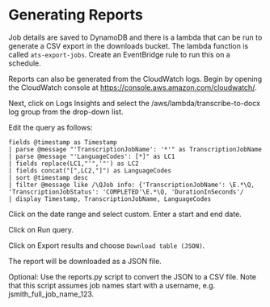 # Generating Reports

Job details are saved to DynamoDB and there is a lambda that can be run to generate a CSV export in the downloads bucket. The lambda function is called `ats-export-jobs`. Create an EventBridge rule to run this on a schedule.

Reports can also be generated from the CloudWatch logs. Begin by opening the CloudWatch console at https://console.aws.amazon.com/cloudwatch/.

Next, click on Logs Insights and select the /aws/lambda/transcribe-to-docx log group from the drop-down list.

Edit the query as follows:
```
fields @timestamp as Timestamp
| parse @message "'TranscriptionJobName': '*'" as TranscriptionJobName
| parse @message "'LanguageCodes': [*]" as LC1
| fields replace(LC1,"'",'"') as LC2
| fields concat("[",LC2,"]") as LanguageCodes
| sort @timestamp desc
| filter @message like /\QJob info: {'TranscriptionJobName': \E.*\Q, 'TranscriptionJobStatus': 'COMPLETED'\E.*\Q, 'DurationInSeconds'/
| display Timestamp, TranscriptionJobName, LanguageCodes
```

Click on the date range and select custom. Enter a start and end date.

Click on Run query.

Click on Export results and choose `Download table (JSON)`.

The report will be downloaded as a JSON file. 

Optional: Use the reports.py script to convert the JSON to a CSV file. Note that this script assumes job names start with a username, e.g. jsmith_full_job_name_123.
